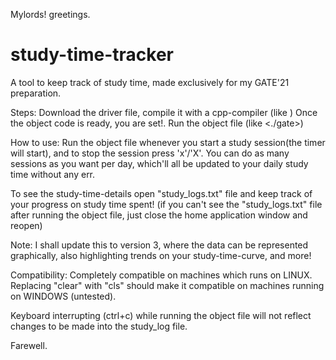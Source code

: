 Mylords! greetings.

# study-time-tracker
A tool to keep track of study time, made exclusively for my GATE'21 preparation.

Steps:
  Download the driver file, compile it with a cpp-compiler (like <make gate>)
  Once the object code is ready, you are set!. Run the object file (like <./gate>)

How to use:
  Run the object file whenever you start a study session(the timer will start), and to stop the session press 'x'/'X'.
  You can do as many sessions as you want per day, which'll all be updated to your daily study time without any err.
 
To see the study-time-details open "study_logs.txt" file and keep track of your progress on study time spent!
(if you can't see the "study_logs.txt" file after running the object file, just close the home application window and reopen)

Note: I shall update this to version 3, where the data can be represented graphically, also highlighting trends on your study-time-curve, and more!

Compatibility: 
  Completely compatible on machines which runs on LINUX.
  Replacing "clear" with "cls" should make it compatible on machines running on WINDOWS (untested).
  
Keyboard interrupting (ctrl+c) while running the object file will not reflect changes to be made into the study_log file. 

Farewell.

